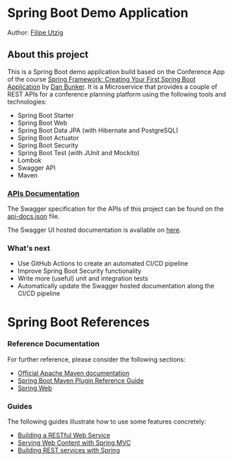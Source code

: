 # Spring Boot Demo Application
Author: [Filipe Utzig](https://github.com/gringolito)

## About this project

This is a Spring Boot demo application build based on the Conference App of the course
[Spring Framework: Creating Your First Spring Boot Application](https://app.pluralsight.com/library/courses/creating-first-spring-boot-application/)
by [Dan Bunker](https://github.com/dlbunker/). It is a Microservice that provides a couple of 
REST APIs for a conference planning platform using the following tools and technologies:

- Spring Boot Starter
- Spring Boot Web
- Spring Boot Data JPA (with Hibernate and PostgreSQL)
- Spring Boot Actuator
- Spring Boot Security
- Spring Boot Test (with JUnit and Mockito)
- Lombok
- Swagger API
- Maven

### [APIs Documentation](https://gringolito.github.io/spring-boot-demo)

The Swagger specification for the APIs of this project can be found on the
[api-docs.json](docs/api-docs.json) file.
 
The Swagger UI hosted documentation is available on [here](https://gringolito.github.io/spring-boot-demo/).

### What's next

- Use GitHub Actions to create an automated CI/CD pipeline
- Improve Spring Boot Security functionality
- Write more (useful) unit and integration tests
- Automatically update the Swagger hosted documentation along the CI/CD pipeline

# Spring Boot References

### Reference Documentation
For further reference, please consider the following sections:

* [Official Apache Maven documentation](https://maven.apache.org/guides/index.html)
* [Spring Boot Maven Plugin Reference Guide](https://docs.spring.io/spring-boot/docs/2.2.6.RELEASE/maven-plugin/)
* [Spring Web](https://docs.spring.io/spring-boot/docs/2.2.6.RELEASE/reference/htmlsingle/#boot-features-developing-web-applications)

### Guides
The following guides illustrate how to use some features concretely:

* [Building a RESTful Web Service](https://spring.io/guides/gs/rest-service/)
* [Serving Web Content with Spring MVC](https://spring.io/guides/gs/serving-web-content/)
* [Building REST services with Spring](https://spring.io/guides/tutorials/bookmarks/)

